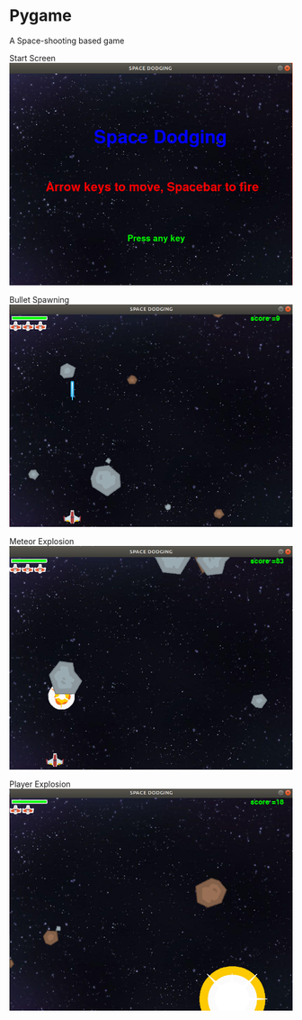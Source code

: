 # Pygame
A Space-shooting based game 

Start Screen
![output](https://github.com/abhayMore/Pygame/blob/master/1-SpaceDodging/Outputs/Start%20Screen.png)

Bullet Spawning
![output](https://github.com/abhayMore/Pygame/blob/master/1-SpaceDodging/Outputs/Bullet%20Spawning.png)

Meteor Explosion
![output](https://github.com/abhayMore/Pygame/blob/master/1-SpaceDodging/Outputs/Meteor%20Explosion.png)

Player Explosion
![output](https://github.com/abhayMore/Pygame/blob/master/1-SpaceDodging/Outputs/Player%20Explosion.png)
